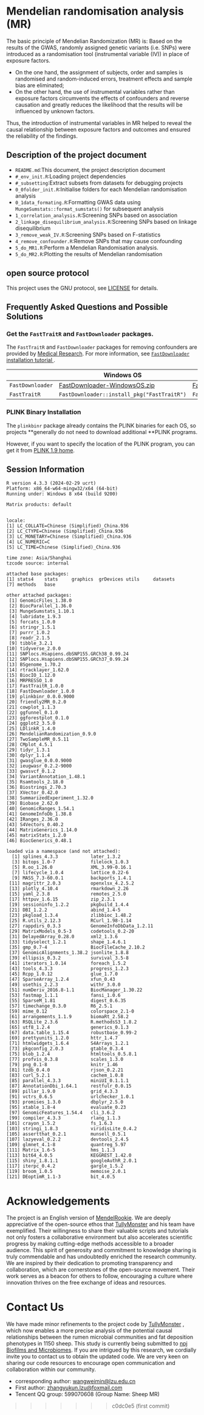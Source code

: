 # Mendelian randomisation analysis (MR)
The basic principle of Mendelian Randomization (MR) is:
Based on the results of the GWAS, randomly assigned genetic variants (i.e. SNPs) were introduced as a randomisation tool (instrumental variable (IV)) in place of exposure factors.

- On the one hand, the assignment of subjects, order and samples is randomised and random-induced errors, treatment effects and sample bias are eliminated;
- On the other hand, the use of instrumental variables rather than exposure factors circumvents the effects of confounders and reverse causation and greatly reduces the likelihood that the results will be influenced by unknown factors.

Thus, the introduction of instrumental variables in MR helped to reveal the causal relationship between exposure factors and outcomes and ensured the reliability of the findings.

## Description of the project document

- `README.md`:This document, the project description document
- `#_env_init.R`:Loading project dependencies
- `#_subsetting`:Extract subsets from datasets for debugging projects
- `0_0folder_init.R`:Initialise folders for each Mendelian randomisation analysis
- `0_1data_formating.R`:Formatting GWAS data using `MungeSumstats::format_sumstats()` for subsequent analysis
- `1_correlation_analysis.R`:Screening SNPs based on association
- `2_linkage_disequilibrium_analysis.R`:Screening SNPs based on linkage disequilibrium
- `3_remove_weak_IV.R`:Screening SNPs based on F-statistics
- `4_remove_confounder.R`:Remove SNPs that may cause confounding
- `5_do_MR1.R`:Perform a Mendelian Randomisation analysis.
- `5_do_MR2.R`:Plotting the results of Mendelian randomisation

## open source protocol

This project uses the GNU protocol, see [LICENSE](https://github.com/TullyMonster/MendelRookie/blob/master/LICENSE) for details.

## Frequently Asked Questions and Possible Solutions

### Get the `FastTraitR` and `FastDownloader` packages.

The `FastTraitR` and `FastDownloader` packages for removing confounders are provided by [Medical Research](https://www.medicineitlab.com/).
For more information, see [`FastDownloader` installation tutorial
](https://flash0926.yuque.com/org-wiki-flash0926-kivyu0/otdnsb/tluzaguvye4t9l08).

|                  | Windows OS                                                         | Unix-like OS                                                                 |
|------------------|--------------------------------------------------------------------|------------------------------------------------------------------------------|
| `FastDownloader` | [FastDownloader-WindowsOS.zip](annex/FastDownloader-WindowsOS.zip) | [FastDownloader-Unix-likeOS.tar.gz](annex/FastDownloader-Unix-likeOS.tar.gz) |
| `FastTraitR`     | `FastDownloader::install_pkg("FastTraitR")`                        | `FastDownloader::install_pkg("FastTraitR")`                                  |

### PLINK Binary Installation

The `plinkbinr` package already contains the PLINK binaries for each OS, so projects **generally do not need to download additional **PLINK programs.

However, if you want to specify the location of the PLINK program, you can get it from [PLINK 1.9 home](https://www.cog-genomics.org/plink/).

## Session Information


```
R version 4.3.3 (2024-02-29 ucrt)
Platform: x86_64-w64-mingw32/x64 (64-bit)
Running under: Windows 8 x64 (build 9200)

Matrix products: default


locale:
[1] LC_COLLATE=Chinese (Simplified)_China.936 
[2] LC_CTYPE=Chinese (Simplified)_China.936   
[3] LC_MONETARY=Chinese (Simplified)_China.936
[4] LC_NUMERIC=C                              
[5] LC_TIME=Chinese (Simplified)_China.936    

time zone: Asia/Shanghai
tzcode source: internal

attached base packages:
[1] stats4    stats     graphics  grDevices utils     datasets 
[7] methods   base     

other attached packages:
 [1] GenomicFiles_1.38.0                     
 [2] BiocParallel_1.36.0                     
 [3] MungeSumstats_1.10.1                    
 [4] lubridate_1.9.3                         
 [5] forcats_1.0.0                           
 [6] stringr_1.5.1                           
 [7] purrr_1.0.2                             
 [8] readr_2.1.5                             
 [9] tibble_3.2.1                            
[10] tidyverse_2.0.0                         
[11] SNPlocs.Hsapiens.dbSNP155.GRCh38_0.99.24
[12] SNPlocs.Hsapiens.dbSNP155.GRCh37_0.99.24
[13] BSgenome_1.70.2                         
[14] rtracklayer_1.62.0                      
[15] BiocIO_1.12.0                           
[16] MRPRESSO_1.0                            
[17] FastTraitR_1.0.0                        
[18] FastDownloader_1.0.0                    
[19] plinkbinr_0.0.0.9000                    
[20] friendly2MR_0.2.0                       
[21] cowplot_1.1.3                           
[22] ggfunnel_0.1.0                          
[23] ggforestplot_0.1.0                      
[24] ggplot2_3.5.0                           
[25] LDlinkR_1.4.0                           
[26] MendelianRandomization_0.9.0            
[27] TwoSampleMR_0.5.11                      
[28] CMplot_4.5.1                            
[29] tidyr_1.3.1                             
[30] dplyr_1.1.4                             
[31] gwasglue_0.0.0.9000                     
[32] ieugwasr_0.2.2-9000                     
[33] gwasvcf_0.1.2                           
[34] VariantAnnotation_1.48.1                
[35] Rsamtools_2.18.0                        
[36] Biostrings_2.70.3                       
[37] XVector_0.42.0                          
[38] SummarizedExperiment_1.32.0             
[39] Biobase_2.62.0                          
[40] GenomicRanges_1.54.1                    
[41] GenomeInfoDb_1.38.8                     
[42] IRanges_2.36.0                          
[43] S4Vectors_0.40.2                        
[44] MatrixGenerics_1.14.0                   
[45] matrixStats_1.2.0                       
[46] BiocGenerics_0.48.1                     

loaded via a namespace (and not attached):
  [1] splines_4.3.3            later_1.3.2             
  [3] bitops_1.0-7             filelock_1.0.3          
  [5] R.oo_1.26.0              XML_3.99-0.16.1         
  [7] lifecycle_1.0.4          lattice_0.22-6          
  [9] MASS_7.3-60.0.1          backports_1.4.1         
 [11] magrittr_2.0.3           openxlsx_4.2.5.2        
 [13] plotly_4.10.4            rmarkdown_2.26          
 [15] yaml_2.3.8               remotes_2.5.0           
 [17] httpuv_1.6.15            zip_2.3.1               
 [19] sessioninfo_1.2.2        pkgbuild_1.4.4          
 [21] DBI_1.2.2                abind_1.4-5             
 [23] pkgload_1.3.4            zlibbioc_1.48.2         
 [25] R.utils_2.12.3           RCurl_1.98-1.14         
 [27] rappdirs_0.3.3           GenomeInfoDbData_1.2.11 
 [29] MatrixModels_0.5-3       codetools_0.2-20        
 [31] DelayedArray_0.28.0      xml2_1.3.6              
 [33] tidyselect_1.2.1         shape_1.4.6.1           
 [35] gmp_0.7-4                BiocFileCache_2.10.2    
 [37] GenomicAlignments_1.38.2 jsonlite_1.8.8          
 [39] ellipsis_0.3.2           survival_3.5-8          
 [41] iterators_1.0.14         foreach_1.5.2           
 [43] tools_4.3.3              progress_1.2.3          
 [45] Rcpp_1.0.12              glue_1.7.0              
 [47] SparseArray_1.2.4        xfun_0.43               
 [49] usethis_2.2.3            withr_3.0.0             
 [51] numDeriv_2016.8-1.1      BiocManager_1.30.22     
 [53] fastmap_1.1.1            fansi_1.0.6             
 [55] SparseM_1.81             digest_0.6.35           
 [57] timechange_0.3.0         R6_2.5.1                
 [59] mime_0.12                colorspace_2.1-0        
 [61] arrangements_1.1.9       biomaRt_2.58.2          
 [63] RSQLite_2.3.6            R.methodsS3_1.8.2       
 [65] utf8_1.2.4               generics_0.1.3          
 [67] data.table_1.15.4        robustbase_0.99-2       
 [69] prettyunits_1.2.0        httr_1.4.7              
 [71] htmlwidgets_1.6.4        S4Arrays_1.2.1          
 [73] pkgconfig_2.0.3          gtable_0.3.4            
 [75] blob_1.2.4               htmltools_0.5.8.1       
 [77] profvis_0.3.8            scales_1.3.0            
 [79] png_0.1-8                knitr_1.46              
 [81] tzdb_0.4.0               rjson_0.2.21            
 [83] curl_5.2.1               cachem_1.0.8            
 [85] parallel_4.3.3           miniUI_0.1.1.1          
 [87] AnnotationDbi_1.64.1     restfulr_0.0.15         
 [89] pillar_1.9.0             grid_4.3.3              
 [91] vctrs_0.6.5              urlchecker_1.0.1        
 [93] promises_1.3.0           dbplyr_2.5.0            
 [95] xtable_1.8-4             evaluate_0.23           
 [97] GenomicFeatures_1.54.4   cli_3.6.2               
 [99] compiler_4.3.3           rlang_1.1.3             
[101] crayon_1.5.2             fs_1.6.3                
[103] stringi_1.8.3            viridisLite_0.4.2       
[105] assertthat_0.2.1         munsell_0.5.1           
[107] lazyeval_0.2.2           devtools_2.4.5          
[109] glmnet_4.1-8             quantreg_5.97           
[111] Matrix_1.6-5             hms_1.1.3               
[113] bit64_4.0.5              KEGGREST_1.42.0         
[115] shiny_1.8.1.1            googleAuthR_2.0.1       
[117] iterpc_0.4.2             gargle_1.5.2            
[119] broom_1.0.5              memoise_2.0.1           
[121] DEoptimR_1.1-3           bit_4.0.5
```

# Acknowledgements   
The project is an English version of [MendelRookie](https://github.com/TullyMonster/MendelRookie). We are deeply appreciative of the open-source ethos that [TullyMonster](https://github.com/TullyMonster) and his team have exemplified. Their willingness to share their valuable scripts and tutorials not only fosters a collaborative environment but also accelerates scientific progress by making cutting-edge methods accessible to a broader audience. This spirit of generosity and commitment to knowledge sharing is truly commendable and has undoubtedly enriched the research community. We are inspired by their dedication to promoting transparency and collaboration, which are cornerstones of the open-source movement. Their work serves as a beacon for others to follow, encouraging a culture where innovation thrives on the free exchange of ideas and resources.

# Contact Us    
We have made minor refinements to the project code by [TullyMonster](https://github.com/TullyMonster) , which now enables a more precise analysis of the potential causal relationships between the rumen microbial communities and fat deposition phenotypes in 1150 sheep. This study is currently being submitted to [npj Biofilms and Microbiomes](https://www.nature.com/npjbiofilms/). If you are intrigued by this research, we cordially invite you to contact us to obtain the updated code. We are very keen on sharing our code resources to encourage open communication and collaboration within our community.
- corresponding author: wangweimin@lzu.edu.cn
- First author: zhangyukun.lzu@foxmail.com
- Tencent QQ group: 599070608 (Group Name: Sheep MR)
>>>>>>> c0dc0e5 (first commit)

